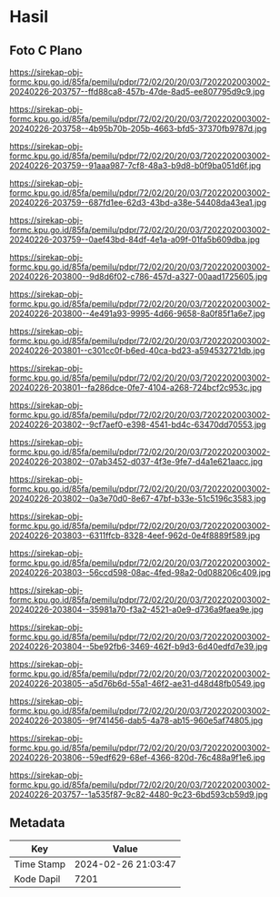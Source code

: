 # Hasil

## Foto C Plano

https://sirekap-obj-formc.kpu.go.id/85fa/pemilu/pdpr/72/02/20/20/03/7202202003002-20240226-203757--ffd88ca8-457b-47de-8ad5-ee807795d9c9.jpg

https://sirekap-obj-formc.kpu.go.id/85fa/pemilu/pdpr/72/02/20/20/03/7202202003002-20240226-203758--4b95b70b-205b-4663-bfd5-37370fb9787d.jpg

https://sirekap-obj-formc.kpu.go.id/85fa/pemilu/pdpr/72/02/20/20/03/7202202003002-20240226-203759--91aaa987-7cf8-48a3-b9d8-b0f9ba051d6f.jpg

https://sirekap-obj-formc.kpu.go.id/85fa/pemilu/pdpr/72/02/20/20/03/7202202003002-20240226-203759--687fd1ee-62d3-43bd-a38e-54408da43ea1.jpg

https://sirekap-obj-formc.kpu.go.id/85fa/pemilu/pdpr/72/02/20/20/03/7202202003002-20240226-203759--0aef43bd-84df-4e1a-a09f-01fa5b609dba.jpg

https://sirekap-obj-formc.kpu.go.id/85fa/pemilu/pdpr/72/02/20/20/03/7202202003002-20240226-203800--9d8d6f02-c786-457d-a327-00aad1725605.jpg

https://sirekap-obj-formc.kpu.go.id/85fa/pemilu/pdpr/72/02/20/20/03/7202202003002-20240226-203800--4e491a93-9995-4d66-9658-8a0f85f1a6e7.jpg

https://sirekap-obj-formc.kpu.go.id/85fa/pemilu/pdpr/72/02/20/20/03/7202202003002-20240226-203801--c301cc0f-b6ed-40ca-bd23-a594532721db.jpg

https://sirekap-obj-formc.kpu.go.id/85fa/pemilu/pdpr/72/02/20/20/03/7202202003002-20240226-203801--fa286dce-0fe7-4104-a268-724bcf2c953c.jpg

https://sirekap-obj-formc.kpu.go.id/85fa/pemilu/pdpr/72/02/20/20/03/7202202003002-20240226-203802--9cf7aef0-e398-4541-bd4c-63470dd70553.jpg

https://sirekap-obj-formc.kpu.go.id/85fa/pemilu/pdpr/72/02/20/20/03/7202202003002-20240226-203802--07ab3452-d037-4f3e-9fe7-d4a1e621aacc.jpg

https://sirekap-obj-formc.kpu.go.id/85fa/pemilu/pdpr/72/02/20/20/03/7202202003002-20240226-203802--0a3e70d0-8e67-47bf-b33e-51c5196c3583.jpg

https://sirekap-obj-formc.kpu.go.id/85fa/pemilu/pdpr/72/02/20/20/03/7202202003002-20240226-203803--6311ffcb-8328-4eef-962d-0e4f8889f589.jpg

https://sirekap-obj-formc.kpu.go.id/85fa/pemilu/pdpr/72/02/20/20/03/7202202003002-20240226-203803--56ccd598-08ac-4fed-98a2-0d088206c409.jpg

https://sirekap-obj-formc.kpu.go.id/85fa/pemilu/pdpr/72/02/20/20/03/7202202003002-20240226-203804--35981a70-f3a2-4521-a0e9-d736a9faea9e.jpg

https://sirekap-obj-formc.kpu.go.id/85fa/pemilu/pdpr/72/02/20/20/03/7202202003002-20240226-203804--5be92fb6-3469-462f-b9d3-6d40edfd7e39.jpg

https://sirekap-obj-formc.kpu.go.id/85fa/pemilu/pdpr/72/02/20/20/03/7202202003002-20240226-203805--a5d76b6d-55a1-46f2-ae31-d48d48fb0549.jpg

https://sirekap-obj-formc.kpu.go.id/85fa/pemilu/pdpr/72/02/20/20/03/7202202003002-20240226-203805--9f741456-dab5-4a78-ab15-960e5af74805.jpg

https://sirekap-obj-formc.kpu.go.id/85fa/pemilu/pdpr/72/02/20/20/03/7202202003002-20240226-203806--59edf629-68ef-4366-820d-76c488a9f1e6.jpg

https://sirekap-obj-formc.kpu.go.id/85fa/pemilu/pdpr/72/02/20/20/03/7202202003002-20240226-203757--1a535f87-9c82-4480-9c23-6bd593cb59d9.jpg


## Metadata

| Key        | Value               |
| ---------- | ------------------- |
| Time Stamp | 2024-02-26 21:03:47 |
| Kode Dapil | 7201                |



